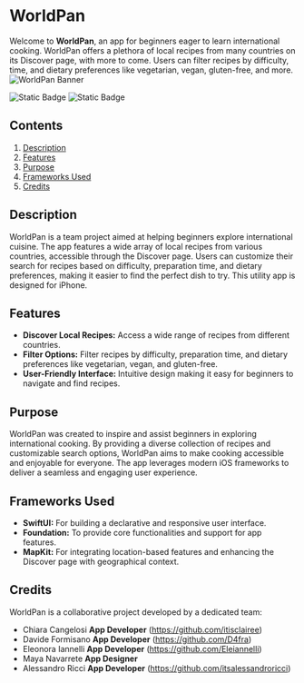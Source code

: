 # WorldPan

Welcome to **WorldPan**, an app for beginners eager to learn international cooking. WorldPan offers a plethora of local recipes from many countries on its Discover page, with more to come. Users can filter recipes by difficulty, time, and dietary preferences like vegetarian, vegan, gluten-free, and more.
![WorldPan Banner](https://github.com/itsalessandroricci/WorldPan/assets/120020257/485446ed-4095-47bf-b642-7f0508031c4b)

![Static Badge](https://img.shields.io/badge/XCode_Version-15.0-green?style=flat&logo=xcode) ![Static Badge](https://img.shields.io/badge/Swift_Version-5.9-green?style=flat&logo=swift)


## Contents

1. [Description](#description)
2. [Features](#features)
3. [Purpose](#purpose)
4. [Frameworks Used](#frameworks)
5. [Credits](#credits)

<a name="description"></a>
## Description

WorldPan is a team project aimed at helping beginners explore international cuisine. The app features a wide array of local recipes from various countries, accessible through the Discover page. Users can customize their search for recipes based on difficulty, preparation time, and dietary preferences, making it easier to find the perfect dish to try. This utility app is designed for iPhone.

<a name="features"></a>
## Features

- **Discover Local Recipes:** Access a wide range of recipes from different countries.
- **Filter Options:** Filter recipes by difficulty, preparation time, and dietary preferences like vegetarian, vegan, and gluten-free.
- **User-Friendly Interface:** Intuitive design making it easy for beginners to navigate and find recipes.

<a name="purpose"></a>
## Purpose

WorldPan was created to inspire and assist beginners in exploring international cooking. By providing a diverse collection of recipes and customizable search options, WorldPan aims to make cooking accessible and enjoyable for everyone. The app leverages modern iOS frameworks to deliver a seamless and engaging user experience.

<a name="frameworks"></a>
## Frameworks Used

- **SwiftUI:** For building a declarative and responsive user interface.
- **Foundation:** To provide core functionalities and support for app features.
- **MapKit:** For integrating location-based features and enhancing the Discover page with geographical context.

<a name="credits"></a>
## Credits

WorldPan is a collaborative project developed by a dedicated team:

- Chiara Cangelosi
   **App Developer** (https://github.com/itisclairee)
- Davide Formisano
   **App Developer** (https://github.com/D4fra)
- Eleonora Iannelli
   **App Developer** (https://github.com/Eleiannelli)
- Maya Navarrete
   **App Designer** 
- Alessandro Ricci
   **App Developer** (https://github.com/itsalessandroricci)


